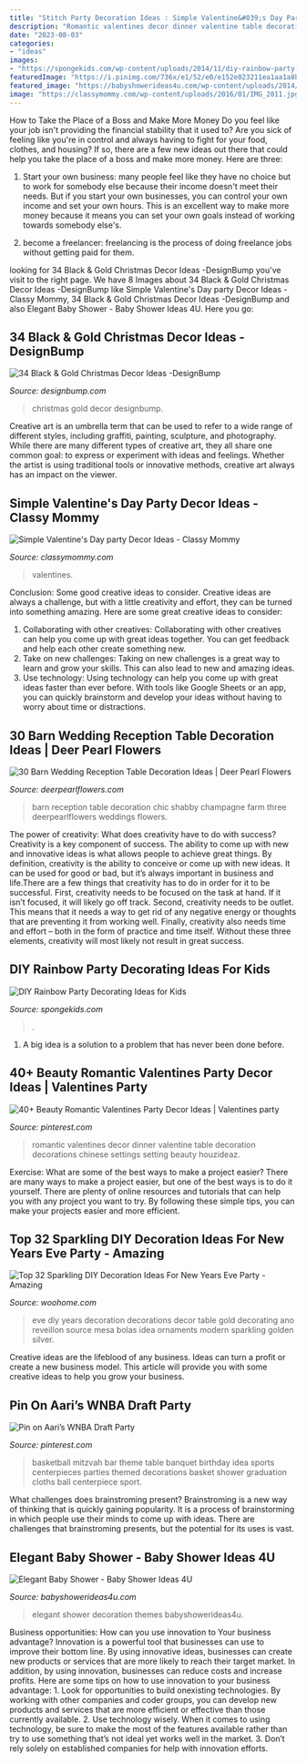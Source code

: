 ```yaml
---
title: "Stitch Party Decoration Ideas : Simple Valentine&#039;s Day Party Decor Ideas"
description: "Romantic valentines decor dinner valentine table decoration decorations chinese settings setting beauty houzideaz"
date: "2023-08-03"
categories:
- "ideas"
images:
- "https://spongekids.com/wp-content/uploads/2014/11/diy-rainbow-party-decorating-ideas/5-rainbow-table-decor.jpg"
featuredImage: "https://i.pinimg.com/736x/e1/52/e0/e152e023211ea1aa1a8ba412aef34d31.jpg"
featured_image: "https://babyshowerideas4u.com/wp-content/uploads/2014/09/Elegant-Baby-Shower-decoration-7.jpg"
image: "https://classymommy.com/wp-content/uploads/2016/01/IMG_2811.jpg"
---
```



How to Take the Place of a Boss and Make More Money
Do you feel like your job isn't providing the financial stability that it used to? Are you sick of feeling like you're in control and always having to fight for your food, clothes, and housing? If so, there are a few new ideas out there that could help you take the place of a boss and make more money. Here are three:
1. Start your own business: many people feel like they have no choice but to work for somebody else because their income doesn't meet their needs. But if you start your own businesses, you can control your own income and set your own hours. This is an excellent way to make more money because it means you can set your own goals instead of working towards somebody else's.

2. become a freelancer: freelancing is the process of doing freelance jobs without getting paid for them.

	

		
looking for 34 Black &amp; Gold Christmas Decor Ideas -DesignBump you've visit to the right page. We have 8 Images about 34 Black &amp; Gold Christmas Decor Ideas -DesignBump like Simple Valentine&#039;s Day party Decor Ideas - Classy Mommy, 34 Black &amp; Gold Christmas Decor Ideas -DesignBump and also Elegant Baby Shower - Baby Shower Ideas 4U. Here you go:
		
    
## 34 Black &amp; Gold Christmas Decor Ideas -DesignBump

<img loading=lazy src="https://cdn.designbump.com/wp-content/uploads/2015/12/Glittering-Black-And-Gold-Christmas-Decor-ideas-22.jpg" onerror="this.onerror=null;this.src='https://tse2.mm.bing.net/th?id=OIP.8m_tv86hvkh8oDHRbTftaAHaK7&amp;pid=15.1';" alt="34 Black &amp; Gold Christmas Decor Ideas -DesignBump">

_Source: designbump.com_

>christmas gold decor designbump. 

	

Creative art is an umbrella term that can be used to refer to a wide range of different styles, including graffiti, painting, sculpture, and photography. While there are many different types of creative art, they all share one common goal: to express or experiment with ideas and feelings. Whether the artist is using traditional tools or innovative methods, creative art always has an impact on the viewer.

    
## Simple Valentine&#039;s Day Party Decor Ideas - Classy Mommy

<img loading=lazy src="https://classymommy.com/wp-content/uploads/2016/01/IMG_2811.jpg" onerror="this.onerror=null;this.src='https://tse4.mm.bing.net/th?id=OIP.NpmtwasuxEW2CsWC2pRVOgHaJ4&amp;pid=15.1';" alt="Simple Valentine&#039;s Day party Decor Ideas - Classy Mommy">

_Source: classymommy.com_

>valentines. 

	

Conclusion: Some good creative ideas to consider.
Creative ideas are always a challenge, but with a little creativity and effort, they can be turned into something amazing. Here are some great creative ideas to consider: 
1. Collaborating with other creatives: Collaborating with other creatives can help you come up with great ideas together. You can get feedback and help each other create something new. 
2. Take on new challenges: Taking on new challenges is a great way to learn and grow your skills. This can also lead to new and amazing ideas. 
3. Use technology: Using technology can help you come up with great ideas faster than ever before. With tools like Google Sheets or an app, you can quickly brainstorm and develop your ideas without having to worry about time or distractions.

    
## 30 Barn Wedding Reception Table Decoration Ideas | Deer Pearl Flowers

<img loading=lazy src="http://www.deerpearlflowers.com/wp-content/uploads/2015/04/Shabby-chic-barn-reception.jpg" onerror="this.onerror=null;this.src='https://tse2.mm.bing.net/th?id=OIP.QR7FeUOwGldpHLyQ1RvbIQHaLG&amp;pid=15.1';" alt="30 Barn Wedding Reception Table Decoration Ideas | Deer Pearl Flowers">

_Source: deerpearlflowers.com_

>barn reception table decoration chic shabby champagne farm three deerpearlflowers weddings flowers. 

	

The power of creativity: What does creativity have to do with success?
Creativity is a key component of success. The ability to come up with new and innovative ideas is what allows people to achieve great things. By definition, creativity is the ability to conceive or come up with new ideas. It can be used for good or bad, but it’s always important in business and life.There are a few things that creativity has to do in order for it to be successful. First, creativity needs to be focused on the task at hand. If it isn’t focused, it will likely go off track. Second, creativity needs to be outlet. This means that it needs a way to get rid of any negative energy or thoughts that are preventing it from working well. Finally, creativity also needs time and effort – both in the form of practice and time itself. Without these three elements, creativity will most likely not result in great success.

    
## DIY Rainbow Party Decorating Ideas For Kids

<img loading=lazy src="https://spongekids.com/wp-content/uploads/2014/11/diy-rainbow-party-decorating-ideas/5-rainbow-table-decor.jpg" onerror="this.onerror=null;this.src='https://tse4.mm.bing.net/th?id=OIP.nMuxdESfSZj1uaUReL2v-AHaLI&amp;pid=15.1';" alt="DIY Rainbow Party Decorating Ideas for Kids">

_Source: spongekids.com_

>. 

	

1. A big idea is a solution to a problem that has never been done before.

    
## 40+ Beauty Romantic Valentines Party Decor Ideas | Valentines Party

<img loading=lazy src="https://i.pinimg.com/736x/05/5b/6b/055b6bf366f3b26dfb7f4e51127fe685.jpg" onerror="this.onerror=null;this.src='https://tse1.mm.bing.net/th?id=OIP.9hWZJZRl8ALf9-7XYY346AHaLH&amp;pid=15.1';" alt="40+ Beauty Romantic Valentines Party Decor Ideas | Valentines party">

_Source: pinterest.com_

>romantic valentines decor dinner valentine table decoration decorations chinese settings setting beauty houzideaz. 

	

Exercise: What are some of the best ways to make a project easier?
There are many ways to make a project easier, but one of the best ways is to do it yourself. There are plenty of online resources and tutorials that can help you with any project you want to try. By following these simple tips, you can make your projects easier and more efficient.

    
## Top 32 Sparkling DIY Decoration Ideas For New Years Eve Party - Amazing

<img loading=lazy src="http://www.woohome.com/wp-content/uploads/2013/12/diy-new-year-eve-decorations-21-2.jpg" onerror="this.onerror=null;this.src='https://tse4.mm.bing.net/th?id=OIP.f8hsdleHANwB8YE46GU2bgHaLE&amp;pid=15.1';" alt="Top 32 Sparkling DIY Decoration Ideas For New Years Eve Party - Amazing">

_Source: woohome.com_

>eve diy years decoration decorations decor table gold decorating ano reveillon source mesa bolas idea ornaments modern sparkling golden silver. 

	

Creative ideas are the lifeblood of any business. Ideas can turn a profit or create a new business model. This article will provide you with some creative ideas to help you grow your business.

    
## Pin On Aari’s WNBA Draft Party

<img loading=lazy src="https://i.pinimg.com/736x/e1/52/e0/e152e023211ea1aa1a8ba412aef34d31.jpg" onerror="this.onerror=null;this.src='https://tse2.mm.bing.net/th?id=OIP.59_VHgOTuZQHLptf2bBUCgAAAA&amp;pid=15.1';" alt="Pin on Aari’s WNBA Draft Party">

_Source: pinterest.com_

>basketball mitzvah bar theme table banquet birthday idea sports centerpieces parties themed decorations basket shower graduation cloths ball centerpiece sport. 

	

What challenges does brainstroming present?
Brainstroming is a new way of thinking that is quickly gaining popularity. It is a process of brainstorming in which people use their minds to come up with ideas. There are challenges that brainstroming presents, but the potential for its uses is vast.

    
## Elegant Baby Shower - Baby Shower Ideas 4U

<img loading=lazy src="https://babyshowerideas4u.com/wp-content/uploads/2014/09/Elegant-Baby-Shower-decoration-7.jpg" onerror="this.onerror=null;this.src='https://tse2.mm.bing.net/th?id=OIP.-EIOUcCayhUhGBkAb4V3ygHaLI&amp;pid=15.1';" alt="Elegant Baby Shower - Baby Shower Ideas 4U">

_Source: babyshowerideas4u.com_

>elegant shower decoration themes babyshowerideas4u. 

	

Business opportunities: How can you use innovation to Your business advantage?
Innovation is a powerful tool that businesses can use to improve their bottom line. By using innovative ideas, businesses can create new products or services that are more likely to reach their target market. In addition, by using innovation, businesses can reduce costs and increase profits. Here are some tips on how to use innovation to your business advantage: 1. Look for opportunities to build onexisting technologies. By working with other companies and coder groups, you can develop new products and services that are more efficient or effective than those currently available. 2. Use technology wisely. When it comes to using technology, be sure to make the most of the features available rather than try to use something that’s not ideal yet works well in the market. 3. Don’t rely solely on established companies for help with innovation efforts.

